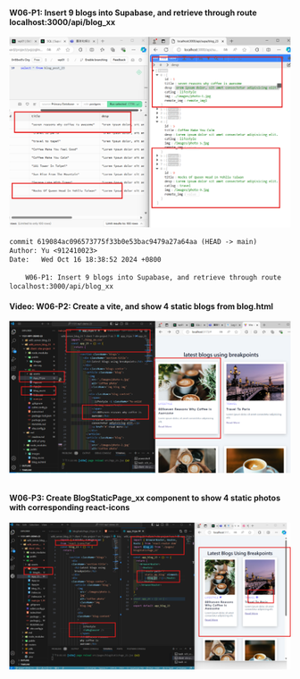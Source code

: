 #### W06-P1: Insert 9 blogs into Supabase, and retrieve through route localhost:3000/api/blog_xx

![](w06-p1.png)

```
commit 619084ac096573775f33b0e53bac9479a27a64aa (HEAD -> main)
Author: Yu <912410023>
Date:   Wed Oct 16 18:38:52 2024 +0800

    W06-P1: Insert 9 blogs into Supabase, and retrieve through route localhost:3000/api/blog_xx
```

#### Video: W06-P2: Create a vite, and show 4 static blogs from blog.html

![](w06-p2.png)

```

```

#### W06-P3: Create BlogStaticPage_xx component to show 4 static photos with corresponding react-icons

![](w06-p3.png)

```

```
